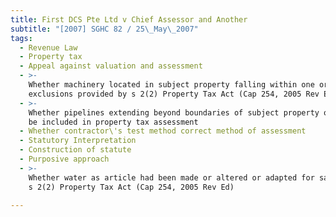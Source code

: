 ```yaml
---
title: First DCS Pte Ltd v Chief Assessor and Another
subtitle: "[2007] SGHC 82 / 25\_May\_2007"
tags:
  - Revenue Law
  - Property tax
  - Appeal against valuation and assessment
  - >-
    Whether machinery located in subject property falling within one or more
    exclusions provided by s 2(2) Property Tax Act (Cap 254, 2005 Rev Ed)
  - >-
    Whether pipelines extending beyond boundaries of subject property ought to
    be included in property tax assessment
  - Whether contractor\'s test method correct method of assessment
  - Statutory Interpretation
  - Construction of statute
  - Purposive approach
  - >-
    Whether water as article had been made or altered or adapted for sale under
    s 2(2) Property Tax Act (Cap 254, 2005 Rev Ed)

---
```


